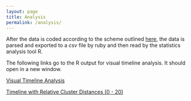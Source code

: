```yaml
---
layout: page
title: Analysis
permalink: /analysis/
---
```


After the data is coded according to the scheme outlined [here](../coding), the data is parsed and exported to a _csv_ file by ruby and then read by the statistics analysis tool R.

The following links go to the R output for visual timeline analysis.  It should open in a new window.


<a href="../analysis/r_timeline/user_timeline_comparisons.html" target="_blank">Visual Timeline Analysis</a>

<a href="../analysis/r_timeline/user_timelines_relative_distances.html" target="_blank">Timeline with Relative Cluster Distances (0 - 20)</a>

